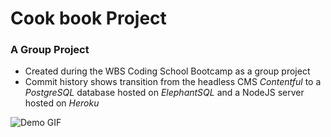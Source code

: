 # Cook book Project

### A Group Project
- Created during the WBS Coding School Bootcamp as a group project
- Commit history shows transition from the headless CMS *Contentful* to a *PostgreSQL* database hosted on *ElephantSQL* and a NodeJS server hosted on *Heroku*

![Demo GIF](gif.gif)
